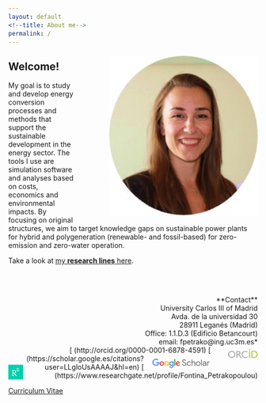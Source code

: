 ```yaml
---
layout: default
<!--title: About me-->
permalink: /
---
```


<!-- ![Fontina Petrakopoulou](/files/1_.png){:style="float: left;margin-right: 20px;margin-top: 7px;" width="50px"} -->
<img src="/files/figs/Me_yellow.jpg" alt="Fontina Petrakopoulou" width="300px" style="float: right;margin-left: 70px;margin-top: 7px;margin-bottom: 5px">


<h2>Welcome!</h2>

My goal is to study and develop energy conversion processes and methods that support the sustainable development in the energy sector. The tools I use are simulation software and analyses based on costs, economics and environmental impacts. By focusing on original structures, we aim to target knowledge gaps on sustainable power plants for hybrid and polygeneration (renewable- and fossil-based) for zero-emission and zero-water operation.

<!-- I work on the simulation and optimization of energy conversion processes using thermodynamic, economic and environmental criteria. The systems I study include, among others, renewable- and fossil-based power plants, biofuel generation processes and zero-emission energy processes (including CO2 capture). 

Come work with us and be part of a forward thinking research group. I am open to new ideas and I support innovative and attractive proposals. Contact me by e-mail with a CV and your research interests.-->

Take a look at [my **research lines** here](http://fontina-petrakopoulou.github.io/research/).

<!-- I am always looking for motivated students and researchers to come work with me and be part of a forward thinking research group. I am open to new ideas and I support innovative and attractive proposals. Contact me by e-mail with a CV and your research interests. -->
<br><br>

<p style="text-align:right;"> 
**Contact** <br>  
University Carlos III of Madrid<br>   
Avda. de la universidad 30<br>  
28911 Leganés (Madrid)<br>  
Office: 1.1.D.3 (Edificio Betancourt)<br>   
email: fpetrako@ing.uc3m.es*<br>
  [<img src="/files/orcid-logo.png" alt="Fontina Petrakopoulou" width="60px" style="float: right;margin-left: 35px;margin-top: 6px;margin-bottom: 0px;"> (http://orcid.org/0000-0001-6878-4591)
[<img src="/files/Scholar.png" alt="Fontina Petrakopoulou" width="120px" style="float: right;margin-left:15px;margin-top: 4px;margin-bottom: 0px;">(https://scholar.google.es/citations?user=LLgloUsAAAAJ&amp;hl=en)
[<img src="/files/researchgate-dss.png" alt="Fontina Petrakopoulou" width="30px" style="float: left;margin-right: 0px;margin-top: 4px;margin-bottom: 0px;">(https://www.researchgate.net/profile/Fontina_Petrakopoulou)
<br>
  
[Curriculum Vitae](http://fontina-petrakopoulou.github.io/CV/) 
</p>

